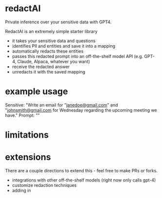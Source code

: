 # redactAI

Private inference over your sensitive data with GPT4. 

RedactAI is an extremely simple starter library
- it takes your sensitive data and questions
- identifies PII and entities and save it into a mapping
- automatically redacts these entities 
- passes this redacted prompt into an off-the-shelf model API (e.g. GPT-4, Claude, Alpaca, whatever you want) 
- receive the redacted answer 
- unredacts it with the saved mapping 

# example usage
Sensitive: "Write an email for "janedoe@gmail.com" and "johnsmith@gmail.com for Wednesday regarding the upcoming meeting we have."
Prompt: ""

# limitations 


# extensions 

There are a couple directions to extend this - feel free to make PRs or forks. 
- integrations with other off-the-shelf models (right now only calls gpt-4) 
- customize redaction techniques 
- adding in 
